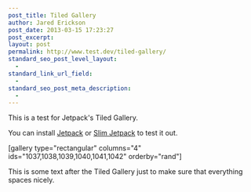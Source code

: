 ```yaml
---
post_title: Tiled Gallery
author: Jared Erickson
post_date: 2013-03-15 17:23:27
post_excerpt:
layout: post
permalink: http://www.test.dev/tiled-gallery/
standard_seo_post_level_layout:
  - 
standard_link_url_field:
  - 
standard_seo_post_meta_description:
  - 
---
```

This is a test for Jetpack's Tiled Gallery.

You can install <a title="Jetpack for WordPress" href="http://jetpack.me/" target="_blank">Jetpack</a> or <a title="Slim Jetpack" href="http://wordpress.org/extend/plugins/slimjetpack/" target="_blank">Slim Jetpack</a> to test it out.

[gallery type="rectangular" columns="4" ids="1037,1038,1039,1040,1041,1042" orderby="rand"]

This is some text after the Tiled Gallery just to make sure that everything spaces nicely.